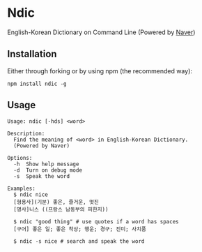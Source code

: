 Ndic
====

English-Korean Dictionary on Command Line
(Powered by [Naver](http://endic.naver.com/))


## Installation

Either through forking or by using npm (the recommended way):

    npm install ndic -g


## Usage

    Usage: ndic [-hds] <word>

    Description:
      Find the meaning of <word> in English-Korean Dictionary.
      (Powered by Naver)

    Options:
      -h  Show help message
      -d  Turn on debug mode
      -s  Speak the word

    Examples:
      $ ndic nice
      [형용사](기분) 좋은, 즐거운, 멋진
      [명사]니스 ((프랑스 남동부의 피한지))

      $ ndic "good thing" # use quotes if a word has spaces
      [구어] 좋은 일; 좋은 착상; 행운; 경구; 진미; 사치품

      $ ndic -s nice # search and speak the word     

